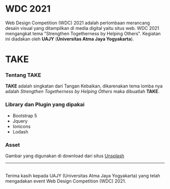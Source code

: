# WDC 2021
Web Design Competition (WDC) 2021 adalah perlombaan merancang desain visual yang ditampilkan di media digital yaitu situs web. WDC 2021 mengangkat tema "Strengthen Togetherness by Helping Others". Kegiatan ini diadakan oleh **UAJY** (**Universitas Atma Jaya Yogyakarta**).

# TAKE
### Tentang TAKE
**TAKE** adalah singkatan dari Tangan Kebaikan, dikarenakan tema lomba nya adalah *Strengthen Togetherness by Helping Others* maka dibuatlah **TAKE**.

### Library dan Plugin yang dipakai
- Bootstrap 5
- Jquery
- Ionicons
- Lodash

### Asset
Gambar yang digunakan di download dari situs [Unsplash](https://unsplash.com/)
<hr>
<br>
Terima kasih kepada UAJY (Universitas Atma Jaya Yogyakarta) yang telah mengadakan event Web Design Competition (WDC) 2021.

